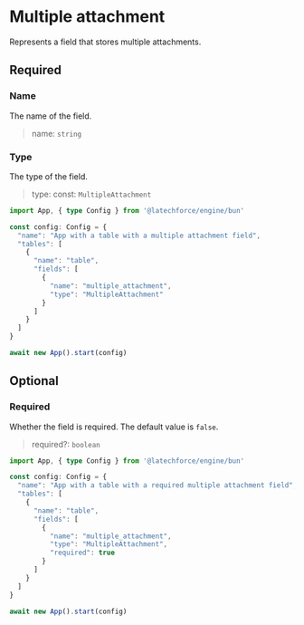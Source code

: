 # Multiple attachment

Represents a field that stores multiple attachments.

## Required

### Name

The name of the field.
>name: `string`

### Type

The type of the field.
>type: const: `MultipleAttachment`

```ts
import App, { type Config } from '@latechforce/engine/bun'

const config: Config = {
  "name": "App with a table with a multiple attachment field",
  "tables": [
    {
      "name": "table",
      "fields": [
        {
          "name": "multiple_attachment",
          "type": "MultipleAttachment"
        }
      ]
    }
  ]
}

await new App().start(config)
```
## Optional

### Required

Whether the field is required.
The default value is `false`.
>required?: `boolean`

```ts
import App, { type Config } from '@latechforce/engine/bun'

const config: Config = {
  "name": "App with a table with a required multiple attachment field",
  "tables": [
    {
      "name": "table",
      "fields": [
        {
          "name": "multiple_attachment",
          "type": "MultipleAttachment",
          "required": true
        }
      ]
    }
  ]
}

await new App().start(config)
```
